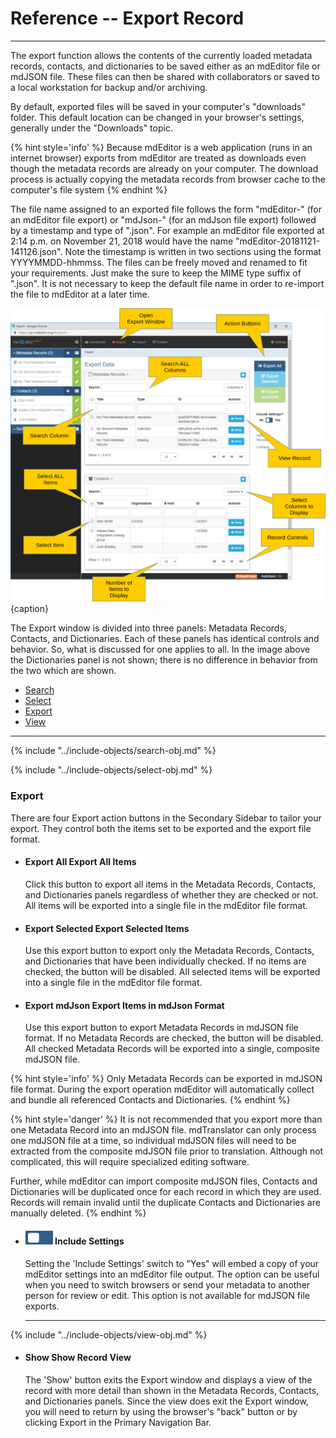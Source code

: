 # Reference -- Export Record 
---

The export function allows the contents of the currently loaded metadata records, contacts, and dictionaries to be saved either as an mdEditor file or mdJSON file. These files can then be shared with collaborators or saved to a local workstation for backup and/or archiving. 

By default, exported files will be saved in your computer's "downloads" folder.  This default location can be changed in your browser's settings, generally under the "Downloads" topic.  

{% hint style='info' %}
  Because mdEditor is a web application (runs in an internet browser) exports from mdEditor are treated as downloads even though the metadata records are already on your computer.  The download process is actually copying the metadata records from browser cache to the computer's file system
{% endhint %} 

The file name assigned to an exported file follows the form "mdEditor-" (for an mdEditor file export) or "mdJson-" (for an mdJson file export) followed by a timestamp and type of ".json".  For example an mdEditor file exported at 2:14 p.m. on November 21, 2018 would have the name "mdEditor-20181121-141126.json".  Note the timestamp is written in two sections using the format YYYYMMDD-hhmmss.  The files can be freely moved and renamed to fit your requirements.  Just make the sure to keep the MIME type suffix of ".json".  It is not necessary to keep the default file name in order to re-import the file to mdEditor at a later time.  
  
![Export Window](/assets/reference/export/export.png){caption}

The <span class="md-window">Export</span> window is divided into three panels: <span class="md-panel">Metadata Records</span>, <span class="md-panel">Contacts</span>, and <span class="md-panel"> Dictionaries</span>.  Each of these panels has identical controls and behavior.  So, what is discussed for one applies to all.  In the image above the <span class="md-panel"> Dictionaries</span> panel is not shown; there is no difference in behavior from the two which are shown. 

* [Search](#search)
* [Select](#select)
* [Export](#export)
* [View](#view)

--- 

{% include "../include-objects/search-obj.md" %}

{% include "../include-objects/select-obj.md" %}

### Export

There are four Export action buttons in the <span class="md-window">Secondary Sidebar</span> to tailor your export.  They control both the items set to be exported and the export file format.

  * #### <strong class="btn btn-primary btn-xs"> <i class="fa fa-sign-out"> </i> Export All</strong> Export All Items
  
    Click this button to export all items in the <span class="md-panel">Metadata Records</span>, <span class="md-panel">Contacts</span>, and <span class="md-panel">Dictionaries</span> panels regardless of whether they are checked or not.  All items will be exported into a single file in the mdEditor file format.  
 
  * #### <strong class="btn btn-info btn-xs"> <i class="fa fa-check-square-o"> </i> Export Selected</strong> Export Selected Items
  
    Use this export button to export only the <span class="md-panel">Metadata Records</span>, <span class="md-panel">Contacts</span>, and <span class="md-panel">Dictionaries</span> that have been individually checked.  If no items are checked, the button will be disabled.  All selected items will be exported into a single file in the mdEditor file format.
 
  * #### <strong class="btn btn-success btn-xs"> <i class="fa fa-check-square-o"> </i> Export mdJson</strong> Export Items in mdJson Format
    
    Use this export button to export <span class="md-panel"> Metadata Records</span> in mdJSON file format.  If no <span class="md-panel">Metadata Records</span> are checked, the button will be disabled.  All checked <span class="md-panel">Metadata Records</span> will be exported into a single, composite mdJSON file.
    
   {% hint style='info' %}
   Only <span class="md-panel">Metadata Records</span> can be exported in mdJSON file format.  During the export operation mdEditor will automatically collect and bundle all referenced <span class="md-panel"> Contacts</span> and <span class="md-panel"> Dictionaries</span>.
   {% endhint %}
    
   {% hint style='danger' %}
   It is not recommended that you export more than one <span class="md-panel">Metadata Record</span> into an mdJSON file.  mdTranslator can only process one mdJSON file at a time, so individual mdJSON files will need to be extracted from the composite mdJSON file prior to translation.  Although not complicated, this will require specialized editing software.  
   
   Further, while mdEditor can import composite mdJSON files, <span class="md-panel">Contacts</span> and <span class="md-panel"> Dictionaries</span> will be duplicated once for each record in which they are used.  Records will remain invalid until the duplicate <span class="md-panel">Contacts</span> and <span class="md-panel">Dictionaries</span> are manually deleted.
   {% endhint %}
   
  * #### ![](/assets/bullets/switch-left.png) Include Settings
   
    Setting the 'Include Settings' switch to "Yes" will embed a copy of your mdEditor settings into an mdEditor file output.  The option can be useful when you need to switch browsers or send your metadata to another person for review or edit.  This option is not available for mdJSON file exports.
  
    ---

{% include "../include-objects/view-obj.md" %}
    
  * #### <span class="btn btn-info btn-xs"> <i class="fa fa-eye"> </i> Show</span> Show Record View
  
     The 'Show' button exits the <span class="md-window"> Export</span> window and displays a view of the record with more detail than shown in the <span class="md-panel">Metadata Records</span>, <span class="md-panel">Contacts</span>, and <span class="md-panel">Dictionaries</span> panels.  Since the view does exit the <span class="md-window"> Export</span> window, you will need to return by using the browser's "back" button or by clicking <span class="btn btn-default btn-xs"><i class="fa fa-sign-out"> </i> Export</span> in the <span class="md-window">Primary Navigation Bar</span>. 
